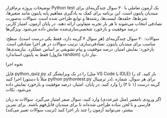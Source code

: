 توضیحات پروژه
نرم‌افزار Python test یک آزمون تعاملی با ۳۰ سوال چندگزینه‌ای برای مبتدیان پایتون است. این برنامه برای کمک به یادگیری مفاهیم پایه پایتون مانند متغیرها، شرط‌ها، حلقه‌ها، لیست‌ها، رشته‌ها و توابع طراحی شده است. سوالات به‌صورت تصادفی انتخاب می‌شوند تا هر بار تجربه متفاوتی ارائه دهند. در پایان آزمون، امتیاز کاربر، درصد موفقیت و بازخورد شخصی‌سازی‌شده نمایش داده می‌شود.
ویژگی‌ها

سوالات: ۳۰ سوال چندگزینه‌ای (هر سوال ۴ گزینه دارد، فقط یکی درست است).
سطح: مناسب برای مبتدیان پایتون.
تصادفی‌سازی: ترتیب سوالات در هر اجرا تصادفی است.
بازخورد: نمایش امتیاز، درصد موفقیت و پیام تشویقی بر اساس عملکرد.
نیازمندی‌ها: فقط به پایتون استاندارد (ماژول random) نیاز دارد.

نحوه اجرا

فایل python_quiz.py را در یک ویرایشگر کد (مثل VS Code یا IDLE) باز کنید.
کد را اجرا کنید (مثلاً با دستور python pythontest.py در ترمینال).
برای هر سوال، شماره گزینه درست (۱ تا ۴) را وارد کنید.
در پایان، امتیاز، درصد موفقیت و بازخورد نمایش داده می‌شود.
نکات

اگر ورودی نامعتبر (مثل غیرعددی) وارد کنید، سوال صفر امتیاز می‌گیرد.
سوالات به زبان فارسی و با لحن ساده طراحی شده‌اند تا برای مبتدیان قابل‌فهم باشند.
برای تمرین بیشتر، می‌توانید آزمون را چند بار اجرا کنید (ترتیب سوالات تغییر می‌کند)
